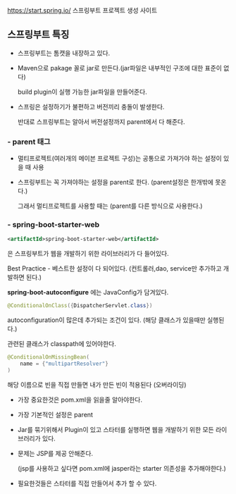 

https://start.spring.io/ 스프링부트 프로젝트 생성 사이트



## 스프링부트 특징

- 스프링부트는 톰캣을 내장하고 있다.

- Maven으로 pakage 꼴로 jar로 만든다.(jar파일은 내부적인 구조에 대한 표준이 없다)

  build plugin이 실행 가능한 jar파일을 만들어준다.

- 스프링은 설정하기가 불편하고 버전끼리 충돌이 발생한다.

  반대로 스프링부트는 알아서 버전설정까지 parent에서 다 해준다.



###  - parent 태그 

- 멀티프로젝트(여러개의 메이븐 프로젝트 구성)는 공통으로 가져가야 하는 설정이 있을 때 사용

- 스프링부트는 꼭 가져야하는 설정을 parent로 한다. (parent설정은 한개밖에 못온다.)

  그래서 멀티프로젝트를 사용할 때는 (parent를 다른 방식으로 사용한다.)



###  - spring-boot-starter-web

```xml 
<artifactId>spring-boot-starter-web</artifactId>
```

은 스프링부트가 웹을 개발하기 위한 라이브러리가 다 들어있다.

Best Practice - 베스트한 설정이 다 되어있다. (컨트롤러,dao, service만 추가하고 개발하면 된다.)



**spring-boot-autoconfigure** 에는 JavaConfig가 담겨있다.

```java
@ConditionalOnClass({DispatcherServlet.class})
```

autoconfiguration이 많은데 추가되는 조건이 있다. (해당 클래스가 있을때만 실행된다.)

관련된 클래스가 classpath에 있어야한다.

```java
@ConditionalOnMissingBean(
    name = {"multipartResolver"}
)
```

해당 이름으로 빈을 직접 만들면 내가 만든 빈이 적용된다 (오버라이딩)





- 가장 중요한것은 pom.xml을 읽을줄 알아야한다.

- 가장 기본적인 설정은 parent

- Jar를 묶기위해서 Plugin이 있고 스타터를 실행하면 웹을 개발하기 위한 모든 라이브러리가 있다. 

- 문제는 JSP를 제공 안해준다.

  (jsp를 사용하고 싶다면 pom.xml에 jasper라는 starter 의존성을 추가해야한다.)

- 필요한것들은 스타터를 직접 만들어서 추가 할 수 있다.
